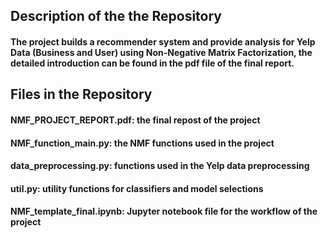 ## Description of the the Repository
#### The project builds a recommender system and provide analysis for Yelp Data (Business and User) using Non-Negative Matrix Factorization, the detailed introduction can be found in the pdf file of the final report.

## Files in the Repository
#### NMF_PROJECT_REPORT.pdf: the final repost of the project
#### NMF_function_main.py: the NMF functions used in the project
#### data_preprocessing.py: functions used in the Yelp data preprocessing
#### util.py: utility functions for classifiers and model selections
#### NMF_template_final.ipynb: Jupyter notebook file for the workflow of the project
